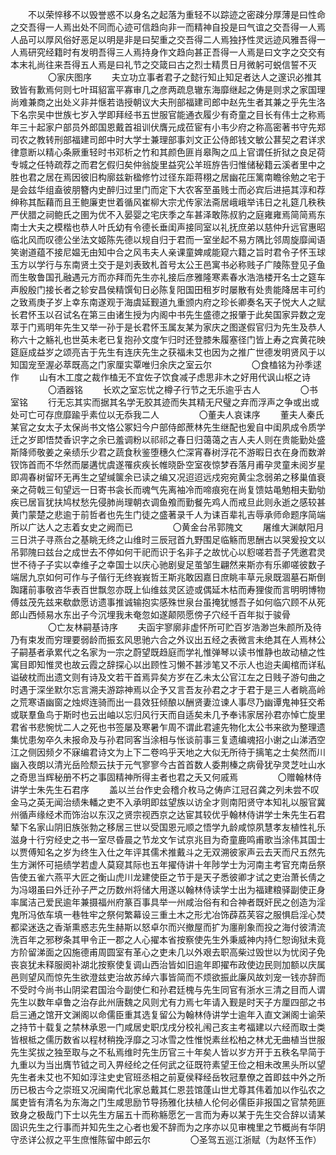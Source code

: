 <!-- { "loadSidebar": true } -->
　　不以荣悴移不以毁誉惑不以身名之起落为重轻不以踪迹之密疎分厚薄是曰性命之交吾得一人焉出处不同而心迹可信趋向非一而精神自投是曰气谊之交吾得一人焉人品可以厚风俗好恶足以明是非是曰契重之交吾得二人焉独抒性灵远迹风雅吾得一人焉研究经籍时有发明吾得三人焉持身作文趋向甚正吾得一人焉是曰文字之交交有本末礼尚往来吾得五人焉是曰礼节之交箴曰古之烈士精贯日月微躬可蜕信誓不灭 
　　
　　〇家庆图序 
　　夫立功立事者君子之懿行知止知足者达人之邃识必推其致皆有歉焉何则七叶珥貂富平寡审几之彦两疏息辙东海靡继起之俦是则求之家国理尚难兼商之出处义非并惬若诰授朝议大夫刑部福建司郎中赵先生者其兼之乎先生洛下名宗吴中世族七岁入学即拜经书五世服官能通衣履少有奇童之目长有伟士之称焉年三十起家户部员外郎国恩戴首祖训伏膺元成莅宦有小韦少府之称高密著书守先郑司农之教转刑部福建司郎中时大学士兼理部事刘文正公侍郎钱文敏公葚契之君详求律意断以精心条厥重轻时书邓析之竹和其颜色匪肖皋陶之瓜上官谓任折狱之良足荷专城之任特疏荐之而君乞假归矣仲翁旋里益究公羊班斿告归惟储秘籍云溪者里中之胜也君之居在焉因彼旧构廓兹新楹修竹过径东距蒋栩之居幽花压篱南瞻徐勉之宅于是会兹华组盍彼朋簪内史醉归过里门而定下大农客至虽贱士而必宾后进挹其淳和荐绅称其酝藉而且王鲍廉吏世着循风崔柳大宗尤传家法斋居峨峨举讳日之礼筵几秩秩严伏腊之祠鲍氏之圉为优不入晏婴之宅庆季之车甚泽敢陈叔豹之庭雍雍焉简简焉东南士大夫之模楷也恭人叶氏幼有令德长垂闺声接同室以礼抚庶弟以慈仲升远官惠昭临北风而叹德公坐法文姬陈先德以规自归于君而一室坐起不易方隅比邻周旋靡闻语笑谢道蕴不接尼媪无由知中合之风韦夫人亲课童婢咸能窥六籍之旨时君令子怀玉球玉方以学行与东南贤土交于是刘表致札首号太公王邑寓书必称贱子广陵陈登见子鱼而生敬鲁国孔融遇元方而亦拜而先生亦礼接后彦雅隆寒素春水浩浩楼开名士之筵车声殷殷门接长者之轸安昌侯精馔旬日必陈复阳国田租岁时屡散有处贵能降居丰可约之致焉庚子岁上幸东南遂观于海虞延觐道九重颁内府之珍长卿奏名天子悦大人之赋长君怀玉以召试名在第三由诸生授为内阁中书先生盛德之报肇于此矣国家异数之宠萃于门焉明年先生又举一孙于是长君怀玉属友某为家庆之图遂假官归为先生及恭人称六十之觞礼也世英未老已复抱孙文度乍归时还登膝朱履塞径门皆上寿之宾黄花映筵庭成益岁之颂亮吉于先生有连庆先生之获福未艾也因为之推广世德发明贤风于以知国宠至渥必萃既高之门家厘实覃唯归余庆之室云尔 
　　
　　〇食榼铭为孙季逑作 
　　山有木工度之裁作榼无不宜佐子饮食减子虑思非木之好用代讽山枢之诗 
　　
　　〇酒器铭 
　　长欢之室忘忧之樽子行节之无乐逾乎古人 
　　
　　〇书室铭 
　　行无忘其实而据其名学无胶其迹而失其精无尺璧之弃而浮声之争或出或处可亡可存庶靡踰乎素位以无忝我二人 
　　
　　〇董夫人哀诔序 
　　董夫人秦氏某官之女太子太保尚书文恪公冢妇今户部侍郎蔗林先生继配也爰自中闺夙成令质学迁之岁即悟焚香识字之余已羞调粉以祁祁之春日归蔼蔼之吉人夫人则在贵能勤处盛斯降师敬姜之亲绩乐少君之蔬食秋鉴堕穗久伫深宵春树浮花不游暇日衣在身而数澣钗饰首而不华然而屡遘忧虞遂罹疢疾长帷晓卧空室夜惊梦吞落月甫孕灵童未阅岁星即凋春树留环无再生之望缄箧余已读之编又况迢迢远戍宛宛黄尘念弱弟之移巢值衰亲之荷戟三旬望远一日寄书衾长而魂气先离袖冷而啼痕宛在尚复馈姑黾勉相夫勤劬疾已居盲犹扶鸠杖愁先侵肺尚理朝衣调鱼飧而勤餐先鸡人而戒旦此则永逝之感较甚黄门蒙楚之悲逾于前哲者也先生门徒之盛著录千人为诔百辈礼吉辱承师命题序简端所以广达人之志着女史之阙而已 
　　
　　〇黄金台吊郭隗文 
　　屠维大渊献阳月三日洪子寻燕台之基眺无终之山维时三辰冠首九野围足临觞而思酬古以哭爰投文以吊郭隗曰兹台之成世去不停如何干祀而识于名非子之故忧心以憌嗟若吾子凭邀君灵世不待子子实以幸维子之幸国士以庆心驰剧叟足茧邹生翩然来斯亦有乐卿嗟彼数子端居九京如何可作与子偕行无终峩峩哲王斯兆敢因嘉日庶眺丰草元泉既涸墓石斯倒踟躇前事敬咨华表百世飘忽亦既上仙维兹灵区迹或偶延木枯而寿狸俊而言明明博物傅兹茂先兹来欷歔愿访遗事推诚输抱实感殊世泉台虽掩犹憾吾子如何临穴顾不从死郎山西倾易水东出子今沉埋我未奄忽如遂颠陨愿傍子穴经千百年拟于骏骨 
　　
　　〇亡友林嗣基诗序 
　　夫函宇寥廓非虚怀所可贮百岁浩渺岂朱颜所及待乃有束发而穷理要弱龄而振玄风思驰六合之外议出五经之表微言未绝其在人焉林公子嗣基者承累代之名家为一宗之蔚望既趋庭而学礼惟弹琴以读书惟静也故动植之性寓目即知惟灵也故云霞之辞探心以出顾性习懒不甚涉笔又不示人也迨夫阖棺而详私谥破枕而出遗文则有诗及文若干首焉异矣方岁在乙未太公官江左之日贱子游句曲之时遇于深坐默尔忘言溯夫游踪神焉以企予又言吾友孙君之才于君于是三人者眺高岭之荒寒语幽窗之烛烬连骑而出一县效狂倾酿以酬贤妻泣谏人事尽乃幽谭鬼神狂交希或联羣鱼鸟于斯时也云出岫以忘归风行天而自适矣未几予奉讳家居孙君亦悼亡旋里君省书悲惋忧二人之死也书签屡及寒暑乍周不谓此君遽先物化太公书来欲为整理遗集忧患匆卒久未报命及与孙君同客当涂相与怅谈前事三复遗编魂招小谢之山涕洒空江之侧因频夕不寐编君诗文为上下二卷呜乎天地之大似无所待于摛笔之士矣然而川幽入夜朗以清光岳险颓云扶于元气寥寥今古首首数人委荆榛之病骨犹孕灵芝吐山水之奇思当辉秘册不朽之事固精神所得主者也君之夭又何戚焉 
　　
　　〇赠翰林侍讲学士朱先生石君序 
　　盖以兰台作史会稽介枚马之俦庐江冠召龚之列未尝不叹金马之英无闻治绩朱轓之吏不入承明即兹望族以访全才则南阳贤守本知礼以服官冀州循声缘经术而饰治以东汉之贤宗视西京之达宦其较优乎翰林侍讲学士朱先生石君辇下名家山阴旧族张勃之移居三世以受国恩元顺之悟学九龄咸惊夙慧孝友植性礼乐滋身十行穷经史之书一室尽昏晨之节龙文乍试京兆目为奇童鹿鸣甫歌当涂伟其国士以贾傅知名之岁为终生入仕之年评其儒术推戴斗之无双溯彼家声云去天而尺五然先生方渊怀可挹绩学若虚人莫窥其际也五年擢侍讲十年陟学士为河南主考官充南岳祭告使五雀六燕平大匠之衡山虎川龙建使臣之节于是天子悉彼卿才试之吏治萧长倩之为冯翊虽曰外迁孙子严之历数州将储大用遂以翰林侍读学士出为福建粮驿副使正身率属洁己爱民逾年兼摄福州府篆百事具举一州咸治俗有和合神者既奸民之创造为淫鬼所冯依车填一巷牲牢之祭何繁幕设三重土木之形尤冶饰薜荔芙容之服惧启淫心焚都梁迷迭之香渐熏惑志先生赫斯以怒卓尔而兴撤屋而扩为廛削象而投之海付彼清流洗百年之邪秽条其甲令正一郡之人心擢本省按察使先生外秉威神内持仁恕询狱未竟方阶留涕面之囚施德甫周圆室有革心之吏未几以外艰去职高柴过毁世以为忧闵子免丧哀犹未释服阕补湖北按察使复调山西治皆如旧逾年即擢布政使边民则加额以庆属邑则望风而惊先生欲澄兹吏治故苏绰六事皆简而不烦欲振此廉风故刘宠一钱亦辞而不受时今尚书山阴梁君国治今副使仁和孙君廷槐与先生同官有浙水三清之目而人谓先生以数年卓鲁之治存此州唐魏之风则尤有力焉七年请入觐是时天子方厘四部之书启三通之馆开文渊阁以命儒臣重其选复留公为翰林侍讲学士逾年入直文渊阁士谕荣之持节十载复之禁林承恩一门咸居史职戊戌分校礼闱己亥主考福建以六经而取士类皆根柢之儒历数省以程材稍挽浮靡之习冰雪之性惟悦素丝松柏之林尤无曲植当世服先生奖拔之独至取与之不私焉维时先生历官三十年矣人皆以岁方开于五秩名早简于九重以为当出膺节钺之司入畀经纶之任何武之征既符素望王俭之相未改黑头所以望先生者未艾也不知如淳注史史官班丞相之前夏侯释经岳牧冠羣僚之首即兹中外之所历已极古今之崇班又况闽南代北家总戴其仁恩芸馆蓬山世尤尊其伟着加以作弘农之属吏皆有清名为东海之门生咸思励节导扬雅化扶植人伦何必儒臣非报国之官禁苑匪致身之极哉门下士以先生方届五十而称觞愿乞一言而为寿以某于先生交合辞以请某固识先生之行事而并知先生之心者也爰不辞而为之序亦以见审槐里之节概尚有华阴守丞详公叔之平生庶惟陈留中郎云尔 
　　
　　〇圣驾五巡江浙赋（为赵怀玉作） 
